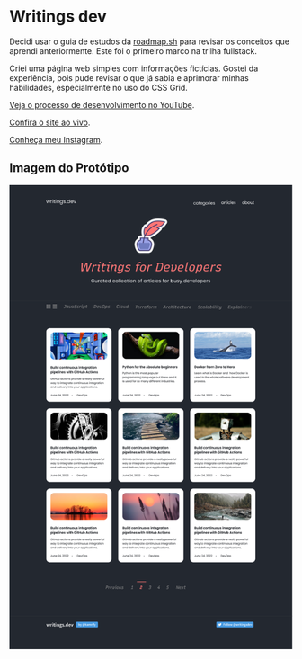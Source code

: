 # Writings dev

Decidi usar o guia de estudos da [roadmap.sh](https://roadmap.sh/) para revisar os conceitos que aprendi anteriormente. Este foi o primeiro marco na trilha fullstack.

Criei uma página web simples com informações fictícias. Gostei da experiência, pois pude revisar o que já sabia e aprimorar minhas habilidades, especialmente no uso do CSS Grid.

[Veja o processo de desenvolvimento no YouTube](https://www.youtube.com/watch?v=uxNdJhg7xtc).

[Confira o site ao vivo](https://igorrzinho.github.io/writings.dev/).

[Conheça meu Instagram](https://www.instagram.com/cod_igor/).

## Imagem do Protótipo
![Imagem do Protótipo](https://raw.githubusercontent.com/igorrzinho/writings.dev/main/Home%20Page.png)
